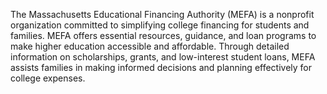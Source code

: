 The Massachusetts Educational Financing Authority (MEFA) is a nonprofit organization committed to simplifying college financing for students and families. MEFA offers essential resources, guidance, and loan programs to make higher education accessible and affordable. Through detailed information on scholarships, grants, and low-interest student loans, MEFA assists families in making informed decisions and planning effectively for college expenses.
